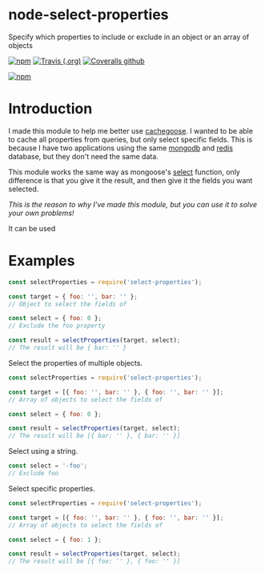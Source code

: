 # node-select-properties

Specify which properties to include or exclude in an object or an array of objects

[![npm](https://img.shields.io/npm/v/select-properties.svg)](https://www.npmjs.com/package/select-properties)
[![Travis (.org)](https://img.shields.io/travis/Nicklason/node-select-properties.svg)](https://travis-ci.org/Nicklason/node-select-properties)
[![Coveralls github](https://img.shields.io/coveralls/github/Nicklason/node-select-properties.svg)](https://coveralls.io/github/Nicklason/node-select-properties)

[![npm](https://nodei.co/npm/select-properties.png)](https://nodei.co/npm/select-properties/)

# Introduction
I made this module to help me better use [cachegoose](https://www.npmjs.com/package/cachegoose). I wanted to be able to cache all properties from queries, but only select specific fields. This is because I have two applications using the same [mongodb](https://www.mongodb.com/) and [redis](https://redis.io/) database, but they don't need the same data.

This module works the same way as mongoose's [select](http://mongoosejs.com/docs/queries.html) function, only difference is that you give it the result, and then give it the fields you want selected.

*This is the reason to why I've made this module, but you can use it to solve your own problems!*

It can be used 

# Examples

```js
const selectProperties = require('select-properties');

const target = { foo: '', bar: '' };
// Object to select the fields of

const select = { foo: 0 };
// Exclude the foo property

const result = selectProperties(target, select);
// The result will be { bar: '' }
```

Select the properties of multiple objects.

```js
const selectProperties = require('select-properties');

const target = [{ foo: '', bar: '' }, { foo: '', bar: '' }];
// Array of objects to select the fields of

const select = { foo: 0 };

const result = selectProperties(target, select);
// The result will be [{ bar: '' }, { bar: '' }]
```

Select using a string.

```js
const select = '-foo';
// Exclude foo
```

Select specific properties.

```js
const selectProperties = require('select-properties');

const target = [{ foo: '', bar: '' }, { foo: '', bar: '' }];
// Array of objects to select the fields of

const select = { foo: 1 };

const result = selectProperties(target, select);
// The result will be [{ foo: '' }, { foo: '' }]
```